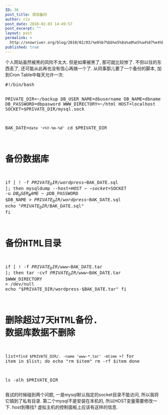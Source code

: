 ```yaml
---
ID: 36
post_title: 添加备份
author: riv
post_date: 2010-02-03 14:49:57
post_excerpt: ""
layout: post
permalink: >
  http://snowriver.org/blog/2010/02/03/%e6%b7%bb%e5%8a%a0%e5%a4%87%e4%bb%bd/
published: true
---
```

个人网站虽然被黑的风险不太大. 但是如果被黑了, 那可就比较惨了. 不但以往的东西丢了, 还可能从此再也没有信心再搞一个了. 从同事那儿要了一个备份的脚本, 加到Cron Table中每天允许一次. 
<link type="text/css" rel="Stylesheet" href="/styles/shThemeEmacs.css"/>
<pre class="brush: bash;">
#!/bin/bash

PRIVATE_DIR=~/backup
DB_USER_NAME=dbusername
DB_NAME=dbname
DB_PASSWORD=dbpasword
WWW_DIRECTORY=~/html
HOST=localhost
SOCKET=$PRIVATE_DIR/mysql.sock

BAK_DATE=`date '+%Y-%m-%d'`
cd $PRIVATE_DIR

# 备份数据库
if [ ! -f $PRIVATE_DIR/wordpress-$BAK_DATE.sql ]; then
	mysqldump --host=$HOST --socket=$SOCKET 
		-u $DB_USER_NAME -p$DB_PASSWORD $DB_NAME 
		> $PRIVATE_DIR/wordpress-$BAK_DATE.sql
	echo "$PRIVATE_DIR/$BAK_DATE.sql"
fi

# 备份HTML目录
if [ ! -f $PRIVATE_DIR/www-$BAK_DATE.tar ]; then
	tar -cvf $PRIVATE_DIR/www-$BAK_DATE.tar $WWW_DIRECTORY  
		> /dev/null
	echo "$PRIVATE_DIR/wordpress-$BAK_DATE.tar"
fi

# 删除超过7天HTML备份. 数据库数据不删除
list=`find $PRIVATE_DIR/. -name 'www-*.tar' -mtime +7`
for item in $list; do
	echo "rm $item"
	rm -rf $item
done

ls -alh $PRIVATE_DIR
</pre>

我试的时候碰到两个问题, 一是mysql默认指定的socket目录不能访问, 所以我将它搞到了私有目录.
第二个mysql不是安装在本机的, 所以HOST变量需要修改一下. host到哪找? 虚拟主机的控制面板上应该有这样的信息.